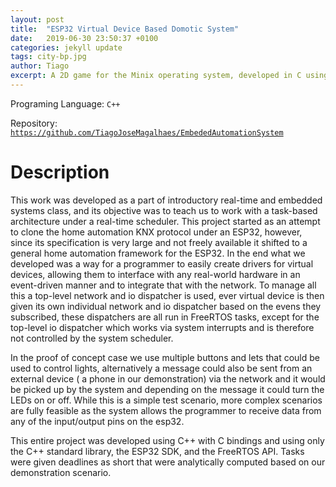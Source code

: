 ```yaml
---
layout: post
title:  "ESP32 Virtual Device Based Domotic System"
date:   2019-06-30 23:50:37 +0100
categories: jekyll update
tags: city-bp.jpg
author: Tiago
excerpt: A 2D game for the Minix operating system, developed in C using only the C standard library and Minix's OS API.
---
```


Programing Language: `C++`

Repository: [`https://github.com/TiagoJoseMagalhaes/EmbededAutomationSystem`](https://github.com/TiagoJoseMagalhaes/EmbededAutomationSystem)

# Description

This work was developed as a part of introductory real-time and embedded systems class, and its objective was to teach us to work with a task-based architecture under a real-time scheduler. This project started as an attempt to clone the home automation KNX protocol under an ESP32, however, since its specification is very large and not freely available it shifted to a general home automation framework for the ESP32. In the end what we developed was a way for a programmer to easily create drivers for virtual devices, allowing them to interface with any real-world hardware in an event-driven manner and to integrate that with the network. To manage all this a top-level network and io dispatcher is used, ever virtual device is then given its own individual network and io dispatcher based on the evens they subscribed, these dispatchers are all run in FreeRTOS tasks, except for the top-level io dispatcher which works via system interrupts and is therefore not controlled by the system scheduler.

In the proof of concept case we use multiple buttons and lets that could be used to control lights, alternatively a message could also be sent from an external device ( a phone in our demonstration) via the network and it would be picked up by the system and depending on the message it could turn the LEDs on or off. While this is a simple test scenario, more complex scenarios are fully feasible as the system allows the programmer to receive data from any of the input/output pins on the esp32.

This entire project was developed using C++ with C bindings and using only the C++ standard library, the ESP32 SDK, and the FreeRTOS API. Tasks were given deadlines as short that were analytically computed based on our demonstration scenario.